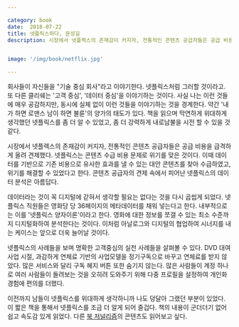 ```yaml
---

category: book
date:  2018-07-22
title: 넷플릭스하다, 문성길
description: 시장에서 넷플렉스의 존재감이 커지자, 전통적인 콘텐츠 공급자들은 공급 비용을 급격하게 올려 견제했다. 넷플릭스는 콘텐츠 수급 비용 문제로 위기를 맞은 것이다. 이때 데이터를 기반으로 기존 비용으로 유사한 효과를 낼 수 있는 대안 콘텐츠를 찾아 수급하였고, 위기를 해결할 수 있었다고 한다. 콘텐츠 공급자의 견제 속에서 피어난 넷플릭스의 데이터 분석은 아름답다.


image: '/img/book/netflix.jpg'

--- 
```


회사들이 자신들을 "기술 중심 회사"라고 이야기한다. 넷플릭스처럼 그러할 것이라고. 또 다른 클리쉐는 '고객 중심', '데이터 중심'을 이야기하는 것이다. 사실 나는 이런 것들에 매우 공감하지만, 동시에 실체 없이 이런 것들을 이야기하는 것을 경계한다. 약간 '내가 하면 로맨스 남이 하면 불륜'의 양가의 태도가 있다. 책을 읽으며 막연하게 위대하게 생각했던 넷플릭스를 좀 더 알 수 있었고, 좀 더 강력하게 내로남불을 시전 할 수 있을 것 같다.

시장에서 넷플렉스의 존재감이 커지자, 전통적인 콘텐츠 공급자들은 공급 비용을 급격하게 올려 견제했다. 넷플릭스는 콘텐츠 수급 비용 문제로 위기를 맞은 것이다. 이때 데이터를 기반으로 기존 비용으로 유사한 효과를 낼 수 있는 대안 콘텐츠를 찾아 수급하였고, 위기를 해결할 수 있었다고 한다. 콘텐츠 공급자의 견제 속에서 피어난 넷플릭스의 데이터 분석은 아름답다.

데이터라는 것이 꼭 디지털에 갇혀서 생각할 필요는 없다는 것을 다시 곱씹게 되었다. 넷플릭스 직원들은 영화당 당 36페이지의 메타데이터를 채워 넣는다고 한다. 내부적으로는 이를 '넷플릭스 양자이론'이라고 한다. 영화에 대한 정보를 쪼갤 수 있는 최소 수준까지 디지털화하여 분석한다는 것이다. 이처럼 아날로그와 디지털의 협업하여 시너지를 내는 케이스는 앞으로 더욱 늘어날 것이다.

넷플릭스의 사례들을 보며 명확한 고객중심의 실천 사례들을 살펴볼 수 있다. DVD 대여 사업 시절, 과감하게 연체료 기반의 사업모델을 정기구독으로 바꾸고 연체료를 받지 않았다. 많은 서비스와 달리 구독 혜지 버튼 또한 숨기지 않는다. 많은 사람들이 계정 하나로 여러 사람들이 돌려보는 것을 오히려 도와주기 위해 다중 프로필을 설정하여 개인화 경험에 편의를 더했다.

이전까지 남들이 넷플릭스를 위대하게 생각하니까 나도 덩달아 그랬던 부분이 있었다. 이 짧은 책을 통해서 넷플릭스를 조금 더 알게 되어 즐겁다. 책의 내용이 군더더기 없어 쉽고 속도감 있게  읽었다. 다른 [북 저널리즘](https://www.bookjournalism.com/)의 콘텐츠도 읽어보고 싶다.

